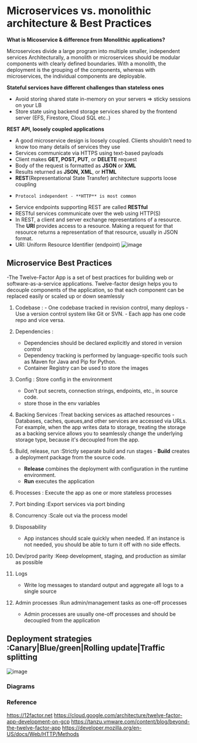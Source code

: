 # Microservices vs. monolithic architecture & Best Practices 


**What is Micoservice & difference from Monolithic applications?**

Microservices divide a large program into multiple smaller, independent services
Architecturally, a monolith or microservices should be modular components with clearly defined boundaries. With a monolith, the deployment is the grouping of the
components, whereas with microservices, the individual components are deployable.

**Stateful services have different challenges than stateless ones**
- Avoid storing shared state in-memory on your servers  => sticky sessions on your LB
- Store state using backend storage services shared by the frontend server (EFS, Firestore, Cloud SQL etc..) 

**REST API, loosely coupled applications**
- A good microservice design is loosely coupled. Clients shouldn’t need to know too many details of services they use
- Services communicate via HTTPS using text-based payloads
-   Client makes **GET, POST, PUT**, or **DELETE** request
-   Body of the request is formatted as **JSON** or **XML**
-   Results returned as **JSON, XML**, or **HTML**
-   **REST**(Representational State Transfer) architecture supports loose coupling
-     Protocol independent - **HTTP** is most common
- Service endpoints supporting REST are called **RESTful**
- RESTful services communicate over the web using HTTP(S)
- In REST, a client and server exchange representations of a resource. The **URI** provides access to a resource. Making a request for that resource returns a
representation of that resource, usually in JSON format.
- URI: Uniform Resource Identifier (endpoint)
![image](https://github.com/Mk-CloudLeader/SRE_Lab/assets/66654978/1b5b73f9-f98a-4eee-bba7-a8fdcaa75e84)

## Microservice Best Practices
-The Twelve-Factor App is a set of best practices for building web or software-as-a-service applications. Twelve-factor design helps you to decouple components of the application, so that each component can be replaced easily or scaled up or down seamlessly
  01. Codebase :
    - One codebase tracked in revision control, many deploys
    - Use a version control system like Git or SVN.
    - Each app has one code repo and vice versa.
  02. Dependencies :
      - Dependencies should be declared explicitly and stored in version control
      - Dependency tracking is performed by language-specific tools such as Maven for Java and Pip for Python.
      - Container Registry can be used to store the images
  03. Config   : Store config in the environment 
      - Don't put secrets, connection strings, endpoints, etc., in source code.
      - store those in the env variables 

  04. Backing Services :Treat backing services as attached resources
     - Databases, caches, queues,and other services are accessed via URLs.
      For example, when the app writes data to storage, treating the storage as a backing service allows you to seamlessly change the underlying storage type, because it's decoupled from the app. 
  6. Build, release, run :Strictly separate build and run stages
    - **Build** creates a deployment package from the source code.
     - **Release** combines the deployment with configuration in the runtime environment.
     - **Run** executes the application
  8. Processes  : Execute the app as one or more stateless processes
  9. Port binding  :Export services via port binding
  10. Concurrency  :Scale out via the process model
  11. Disposability
      - App instances should scale quickly when needed.  If an instance is not needed, you should be able to turn it off with no side effects.
  13. Dev/prod parity :Keep development, staging, and production as similar as possible
  14. Logs
      - Write log messages to standard output and aggregate all logs to a single source
  16. Admin processes  :Run admin/management tasks as one-off processes
      - Admin processes are usually one-off processes and should be decoupled from the application

## Deployment strategies :Canary|Blue/green|Rolling update|Traffic splitting

![image](https://github.com/Mk-CloudLeader/SRE_Lab/assets/66654978/8b5a69cd-19aa-4ce2-aa6b-a437453e5bb4)


### Diagrams        



### Reference 
https://12factor.net
https://cloud.google.com/architecture/twelve-factor-app-development-on-gcp
https://tanzu.vmware.com/content/blog/beyond-the-twelve-factor-app
https://developer.mozilla.org/en-US/docs/Web/HTTP/Methods

  
